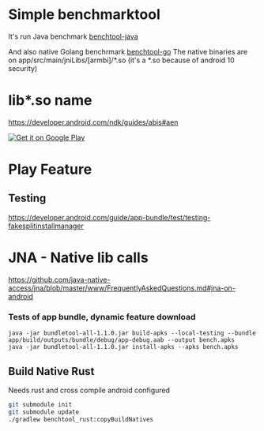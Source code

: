 # Simple benchmarktool
It's run Java benchmark [benchtool-java](https://github.com/brunoshiroma/benchtool-java)

And also native Golang benchrmark [benchtool-go](https://github.com/brunoshiroma/benchtool-go) 
The native binaries are on app/src/main/jniLibs/[armbi]/*.so (it's a *.so because of android 10 security)

# lib*.so name
https://developer.android.com/ndk/guides/abis#aen


[![Get it on Google Play](https://play.google.com/intl/en_us/badges/static/images/badges/en_badge_web_generic.png)](https://play.google.com/store/apps/details?id=com.brunoshiroma.benchtool_android&utm_source=github&pcampaignid=pcampaignidMKT-Other-global-all-co-prtnr-py-PartBadge-Mar2515-1)

# Play Feature
## Testing
https://developer.android.com/guide/app-bundle/test/testing-fakesplitinstallmanager

# JNA - Native lib calls
https://github.com/java-native-access/jna/blob/master/www/FrequentlyAskedQuestions.md#jna-on-android

### Tests of app bundle, dynamic feature download
```
java -jar bundletool-all-1.1.0.jar build-apks --local-testing --bundle app/build/outputs/bundle/debug/app-debug.aab --output bench.apks
java -jar bundletool-all-1.1.0.jar install-apks --apks bench.apks
```

## Build Native Rust
Needs rust and cross compile android configured
```bash
git submodule init
git submodule update
./gradlew benchtool_rust:copyBuildNatives
```